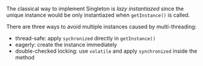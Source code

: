 
The classical way to implement Singleton is _lazy instantiazed_ since the unique instance would be only instantiazed when `getInstance()` is called.

There are three ways to avoid multiple instances caused by multi-threading:
- thread-safe: apply `sychronized` directly in `getInstance()`
- eagerly: create the instance immediately
- double-checked locking: use `volatile` and apply `synchronized` inside the method
